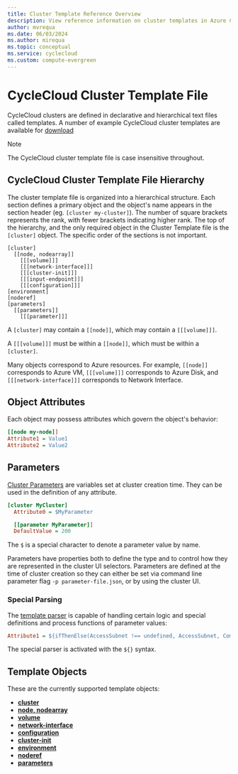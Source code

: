 ```yaml
---
title: Cluster Template Reference Overview
description: View reference information on cluster templates in Azure CycleCloud. See cluster template file hierarchy, object attributes, parameters, and template objects.
author: mvrequa
ms.date: 06/03/2024
ms.author: mirequa
ms.topic: conceptual
ms.service: cyclecloud
ms.custom: compute-evergreen
---
```


# CycleCloud Cluster Template File

CycleCloud clusters are defined in declarative and hierarchical text files called templates. A number of example CycleCloud cluster templates are available for [download](~/download-cluster-templates.md)

> [!NOTE]
> The CycleCloud cluster template file is case insensitive throughout.

## CycleCloud Cluster Template File Hierarchy

The cluster template file is organized into a hierarchical structure. Each section defines a primary object and the object's name appears in the section header (eg. `[cluster my-cluster]`). The number of square brackets represents the rank, with fewer brackets indicating higher rank. The top of the hierarchy, and the only required object in the Cluster Template file is the `[cluster]` object. The specific order of the sections is not important.

``` template
[cluster]
  [[node, nodearray]]
    [[[volume]]]
    [[[network-interface]]]
    [[[cluster-init]]]
    [[[input-endpoint]]]
    [[[configuration]]]
[environment]
[noderef]
[parameters]
  [[parameters]]
    [[[parameter]]]
```

A `[cluster]` may contain a `[[node]]`, which may contain a `[[[volume]]]`.

A `[[[volume]]]` must be within a `[[node]]`, which must be within a `[cluster]`.

Many objects correspond to Azure resources. For example, `[[node]]` corresponds to Azure VM, `[[[volume]]]` corresponds to Azure Disk, and `[[[network-interface]]]` corresponds to Network Interface.

## Object Attributes

Each object may possess attributes which govern the object's behavior:

``` ini
[[node my-node]]
Attribute1 = Value1
Attribute2 = Value2
```

## Parameters

[Cluster Parameters](./parameter-reference.md) are variables set at cluster creation time. They can be used in the definition of any attribute.

``` ini
[cluster MyCluster]
  Attribute0 = $MyParameter

  [[parameter MyParameter]]
  DefaultValue = 200
```

The `$` is a special character to denote a parameter value by name.  

Parameters have properties both to define the type and to control how they are represented in the cluster UI selectors. Parameters are defined
at the time of cluster creation so they can either be set via command line parameter flag `-p parameter-file.json`, or by using the cluster UI.

### Special Parsing

The [template parser](./special-parsing.md) is capable of handling certain logic and special definitions and process functions of parameter values:

``` ini
Attribute1 = ${ifThenElse(AccessSubnet !== undefined, AccessSubnet, ComputeSubnet)}
```

The special parser is activated with the `${}` syntax.

## Template Objects

These are the currently supported template objects:

* [**cluster**](./cluster-reference.md)
* [**node, nodearray**](./node-nodearray-reference.md)
* [**volume**](./volume-reference.md)
* [**network-interface**](./network-interface-reference.md)
* [**configuration**](./configuration-reference.md)
* [**cluster-init**](./cluster-init-reference.md)
* [**environment**](./environment-reference.md)
* [**noderef**](./noderef-reference.md)
* [**parameters**](./parameter-reference.md)
